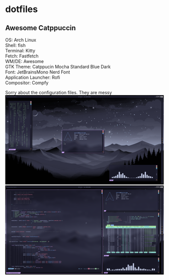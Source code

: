 # dotfiles
## Awesome Catppuccin
OS: Arch Linux  
Shell: fish  
Terminal: Kitty  
Fetch: Fastfetch  
WM/DE: Awesome  
GTK Theme: Catppucin Mocha Standard Blue Dark  
Font: JetBrainsMono Nerd Font  
Application Launcher: Rofi  
Compositor: Compfy  
  
Sorry about the configuration files. They are messy  
![alt text](https://github.com/Minerik007/dotfiles/blob/master/Awesome%20Catppuccin/Pictures/Screenshots/2024-01-30-20%3A36%3A51.png?raw=true)
![alt text](https://github.com/Minerik007/dotfiles/blob/master/Awesome%20Catppuccin/Pictures/Screenshots/2024-01-30-20%3A44%3A24.png?raw=true)
